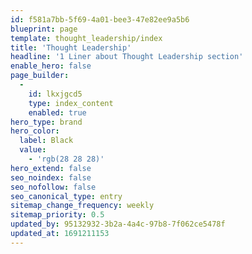 ```yaml
---
id: f581a7bb-5f69-4a01-bee3-47e82ee9a5b6
blueprint: page
template: thought_leadership/index
title: 'Thought Leadership'
headline: '1 Liner about Thought Leadership section'
enable_hero: false
page_builder:
  -
    id: lkxjgcd5
    type: index_content
    enabled: true
hero_type: brand
hero_color:
  label: Black
  value:
    - 'rgb(28 28 28)'
hero_extend: false
seo_noindex: false
seo_nofollow: false
seo_canonical_type: entry
sitemap_change_frequency: weekly
sitemap_priority: 0.5
updated_by: 95132932-3b2a-4a4c-97b8-7f062ce5478f
updated_at: 1691211153
---
```

